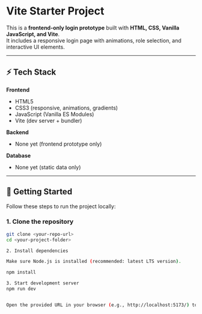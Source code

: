 
# Vite Starter  Project

This is a **frontend-only login prototype** built with **HTML, CSS, Vanilla JavaScript, and Vite**.  
It includes a responsive login page with animations, role selection, and interactive UI elements.

---

## ⚡ Tech Stack

**Frontend**
- HTML5
- CSS3 (responsive, animations, gradients)
- JavaScript (Vanilla ES Modules)
- Vite (dev server + bundler)

**Backend**
- None yet (frontend prototype only)

**Database**
- None yet (static data only)

---

## 🚀 Getting Started

Follow these steps to run the project locally:

### 1. Clone the repository
```bash
git clone <your-repo-url>
cd <your-project-folder>

2. Install dependencies

Make sure Node.js is installed (recommended: latest LTS version).

npm install

3. Start development server
npm run dev


Open the provided URL in your browser (e.g., http://localhost:5173/) to see the project running with hot reload.